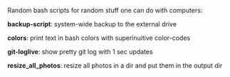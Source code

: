 Random bash scripts for random stuff one can do with computers:

**backup-script**: system-wide backup to the external drive

**colors**: print text in bash colors with superinuitive color-codes

**git-loglive**: show pretty git log with 1 sec updates

**resize_all_photos**: resize all photos in a dir and put them in the output
dir
